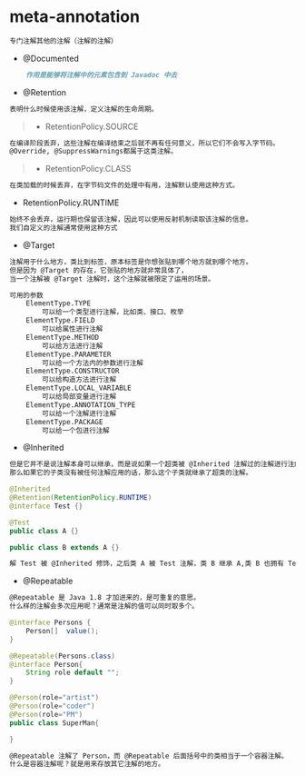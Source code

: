#  meta-annotation
```md
专门注解其他的注解（注解的注解）
```
* @Documented
```md
	作用是能够将注解中的元素包含到 Javadoc 中去
```
* @Retention 
```md
表明什么时候使用该注解，定义注解的生命周期。
```
> * RetentionPolicy.SOURCE
```md
在编译阶段丢弃，这些注解在编译结束之后就不再有任何意义，所以它们不会写入字节码。
@Override, @SuppressWarnings都属于这类注解。
```
> * RetentionPolicy.CLASS
```md
在类加载的时候丢弃，在字节码文件的处理中有用，注解默认使用这种方式。
```	
* RetentionPolicy.RUNTIME
```md
始终不会丢弃，运行期也保留该注解，因此可以使用反射机制读取该注解的信息。
我们自定义的注解通常使用这种方式
```
* @Target
```md
注解用于什么地方，类比到标签，原本标签是你想张贴到哪个地方就到哪个地方。
但是因为 @Target 的存在，它张贴的地方就非常具体了，
当一个注解被 @Target 注解时，这个注解就被限定了运用的场景。
```
```md
可用的参数
	ElementType.TYPE
		可以给一个类型进行注解，比如类、接口、枚举
	ElementType.FIELD
		可以给属性进行注解
	ElementType.METHOD
		可以给方法进行注解
	ElementType.PARAMETER
		可以给一个方法内的参数进行注解
	ElementType.CONSTRUCTOR
		可以给构造方法进行注解
	ElementType.LOCAL_VARIABLE
		可以给局部变量进行注解
	ElementType.ANNOTATION_TYPE
		可以给一个注解进行注解
	ElementType.PACKAGE
		可以给一个包进行注解
```
* @Inherited
```md
但是它并不是说注解本身可以继承，而是说如果一个超类被 @Inherited 注解过的注解进行注解的话
那么如果它的子类没有被任何注解应用的话，那么这个子类就继承了超类的注解。
```
```java
@Inherited
@Retention(RetentionPolicy.RUNTIME)
@interface Test {}

@Test
public class A {}

public class B extends A {}
```
```md
解 Test 被 @Inherited 修饰，之后类 A 被 Test 注解，类 B 继承 A,类 B 也拥有 Test 这个注解。
```
* @Repeatable
```md
@Repeatable 是 Java 1.8 才加进来的，是可重复的意思。
什么样的注解会多次应用呢？通常是注解的值可以同时取多个。
```
```java
@interface Persons {
    Person[]  value();
}

@Repeatable(Persons.class)
@interface Person{
    String role default "";
}

@Person(role="artist")
@Person(role="coder")
@Person(role="PM")
public class SuperMan{

}
```
```md
@Repeatable 注解了 Person，而 @Repeatable 后面括号中的类相当于一个容器注解。
什么是容器注解呢？就是用来存放其它注解的地方。
```